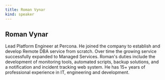 ```yaml
---
title: Roman Vynar
kind: speaker
---
```


## Roman Vynar

Lead Platform Engineer at Percona. He joined the company to establish and
develop Remote DBA service from scratch. Over time the growing service
successfully expanded to Managed Services. Roman's duties include the
development of monitoring tools, automated scripts, backup solutions,
and a notification and incident tracking web system. He has 15+ years of
professional experience in IT, engineering and development.
